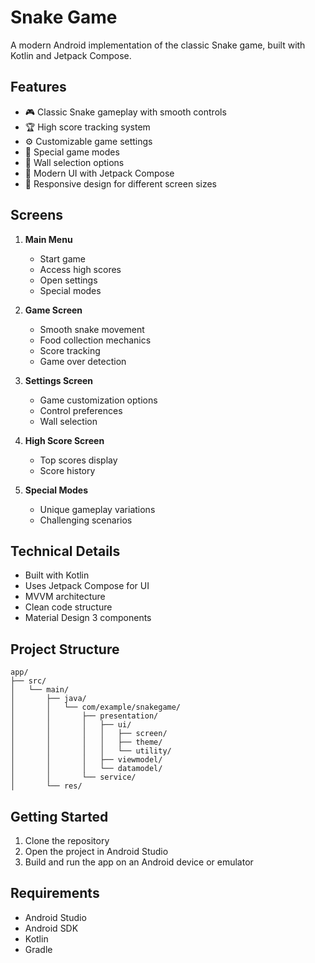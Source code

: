 # Snake Game

A modern Android implementation of the classic Snake game, built with Kotlin and Jetpack Compose.

## Features

- 🎮 Classic Snake gameplay with smooth controls
- 🏆 High score tracking system
- ⚙️ Customizable game settings
- 🎯 Special game modes
- 🧱 Wall selection options
- 🎨 Modern UI with Jetpack Compose
- 📱 Responsive design for different screen sizes

## Screens

1. **Main Menu**
   - Start game
   - Access high scores
   - Open settings
   - Special modes

2. **Game Screen**
   - Smooth snake movement
   - Food collection mechanics
   - Score tracking
   - Game over detection

3. **Settings Screen**
   - Game customization options
   - Control preferences
   - Wall selection

4. **High Score Screen**
   - Top scores display
   - Score history

5. **Special Modes**
   - Unique gameplay variations
   - Challenging scenarios

## Technical Details

- Built with Kotlin
- Uses Jetpack Compose for UI
- MVVM architecture
- Clean code structure
- Material Design 3 components

## Project Structure

```
app/
├── src/
│   └── main/
│       ├── java/
│       │   └── com/example/snakegame/
│       │       ├── presentation/
│       │       │   ├── ui/
│       │       │   │   ├── screen/
│       │       │   │   ├── theme/
│       │       │   │   └── utility/
│       │       │   ├── viewmodel/
│       │       │   └── datamodel/
│       │       └── service/
│       └── res/
```

## Getting Started

1. Clone the repository
2. Open the project in Android Studio
3. Build and run the app on an Android device or emulator

## Requirements

- Android Studio
- Android SDK
- Kotlin
- Gradle
